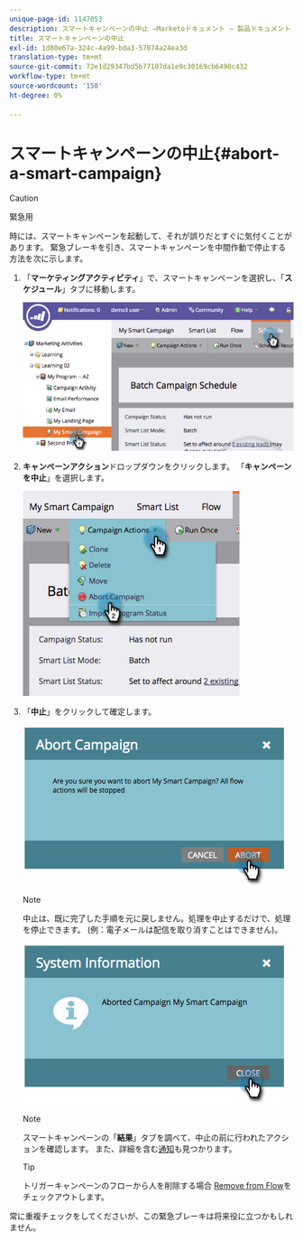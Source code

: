 ```yaml
---
unique-page-id: 1147053
description: スマートキャンペーンの中止 —Marketoドキュメント — 製品ドキュメント
title: スマートキャンペーンの中止
exl-id: 1d80e67a-324c-4a99-bda3-57074a24ea3d
translation-type: tm+mt
source-git-commit: 72e1d29347bd5b77107da1e9c30169cb6490c432
workflow-type: tm+mt
source-wordcount: '150'
ht-degree: 0%

---
```


# スマートキャンペーンの中止{#abort-a-smart-campaign}

>[!CAUTION]
>
>緊急用

時には、スマートキャンペーンを起動して、それが誤りだとすぐに気付くことがあります。 緊急ブレーキを引き、スマートキャンペーンを中間作動で停止する方法を次に示します。

1. 「**マーケティングアクティビティ**」で、スマートキャンペーンを選択し、「**スケジュール**」タブに移動します。

   ![](assets/image2014-9-22-16-3a19-3a44.png)

1. **キャンペーンアクション**&#x200B;ドロップダウンをクリックします。 「**キャンペーンを中止**」を選択します。

   ![](assets/image2014-9-22-16-19-48.png)

1. 「**中止**」をクリックして確定します。

   ![](assets/image2014-9-22-16-3a19-3a57.png)

   >[!NOTE]
   >
   >中止は、既に完了した手順を元に戻しません。処理を中止するだけで、処理を停止できます。 (例：電子メールは配信を取り消すことはできません)。

   ![](assets/image2014-9-22-16-3a20-3a0.png)

   >[!NOTE]
   >
   >スマートキャンペーンの「**結果**」タブを調べて、中止の前に行われたアクションを確認します。 また、詳細を含む[通知](/help/marketo/product-docs/core-marketo-concepts/miscellaneous/understanding-notifications.md)も見つかります。

   >[!TIP]
   >
   >トリガーキャンペーンのフローから人を削除する場合 [Remove from Flow](/help/marketo/product-docs/core-marketo-concepts/smart-campaigns/flow-actions/remove-from-flow.md)をチェックアウトします。

常に重複チェックをしてくださいが、この緊急ブレーキは将来役に立つかもしれません。

